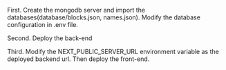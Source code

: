 First. Create the mongodb server and import the databases(database/blocks.json, names.json). Modify the database configuration in .env file.

Second. Deploy the back-end

Third. Modify the NEXT_PUBLIC_SERVER_URL environment variable as the deployed backend url. Then deploy the front-end.
